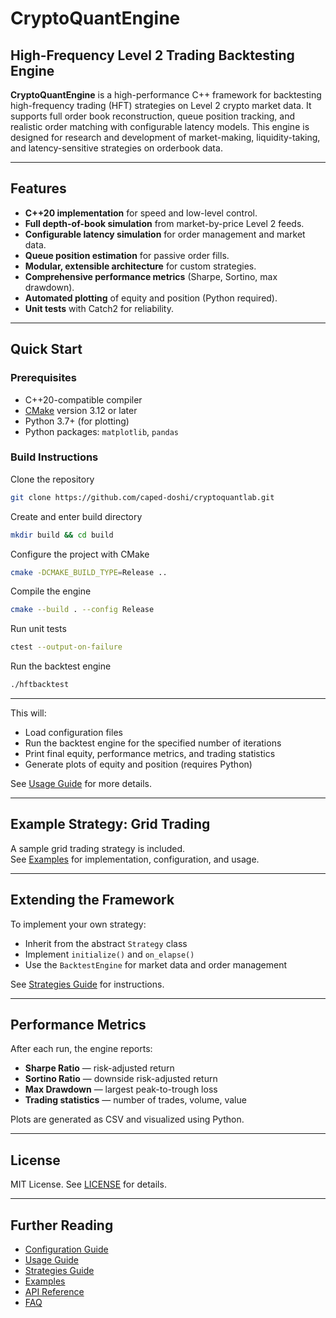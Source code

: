 # CryptoQuantEngine

## High-Frequency Level 2 Trading Backtesting Engine

**CryptoQuantEngine** is a high-performance C++ framework for backtesting high-frequency trading (HFT) strategies on Level 2 crypto market data. It supports full order book reconstruction, queue position tracking, and realistic order matching with configurable latency models. This engine is designed for research and development of market-making, liquidity-taking, and latency-sensitive strategies on orderbook data.

---

## Features

- **C++20 implementation** for speed and low-level control.
- **Full depth-of-book simulation** from market-by-price Level 2 feeds.
- **Configurable latency simulation** for order management and market data.
- **Queue position estimation** for passive order fills.
- **Modular, extensible architecture** for custom strategies.
- **Comprehensive performance metrics** (Sharpe, Sortino, max drawdown).
- **Automated plotting** of equity and position (Python required).
- **Unit tests** with Catch2 for reliability.

---

## Quick Start

### Prerequisites

- C++20-compatible compiler 
- [CMake](https://cmake.org/) version 3.12 or later
- Python 3.7+ (for plotting)
- Python packages: `matplotlib`, `pandas`

### Build Instructions

Clone the repository
```bash
git clone https://github.com/caped-doshi/cryptoquantlab.git
```

Create and enter build directory
```bash
mkdir build && cd build
```

Configure the project with CMake
```bash
cmake -DCMAKE_BUILD_TYPE=Release ..
```

Compile the engine
```bash
cmake --build . --config Release
```

Run unit tests
```bash
ctest --output-on-failure
```

Run the backtest engine
```bash
./hftbacktest
```

---

This will:
- Load configuration files
- Run the backtest engine for the specified number of iterations
- Print final equity, performance metrics, and trading statistics
- Generate plots of equity and position (requires Python)

See [Usage Guide](docs/usage.md) for more details.

---

## Example Strategy: Grid Trading

A sample grid trading strategy is included.  
See [Examples](docs/examples.md) for implementation, configuration, and usage.

---

## Extending the Framework

To implement your own strategy:
- Inherit from the abstract `Strategy` class
- Implement `initialize()` and `on_elapse()`
- Use the `BacktestEngine` for market data and order management

See [Strategies Guide](docs/strategies.md) for instructions.

---

## Performance Metrics

After each run, the engine reports:
- **Sharpe Ratio** — risk-adjusted return
- **Sortino Ratio** — downside risk-adjusted return
- **Max Drawdown** — largest peak-to-trough loss
- **Trading statistics** — number of trades, volume, value

Plots are generated as CSV and visualized using Python.


---

## License

MIT License. See [LICENSE](LICENSE) for details.

---

## Further Reading

- [Configuration Guide](docs/configuration.md)
- [Usage Guide](docs/usage.md)
- [Strategies Guide](docs/strategies.md)
- [Examples](docs/examples.md)
- [API Reference](docs/api/)
- [FAQ](docs/faq.md)

